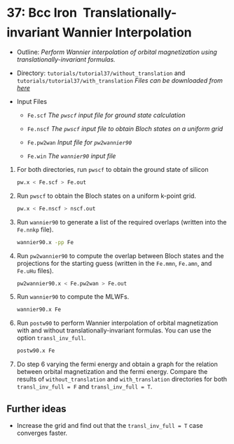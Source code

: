 # 37: Bcc Iron &#151; Translationally-invariant Wannier Interpolation

- Outline: *Perform Wannier interpolation of orbital magnetization
    using translationally-invariant formulas.*

- Directory: `tutorials/tutorial37/without_translation` 
    and `tutorials/tutorial37/with_translation`
    *Files can be downloaded from
    [here](https://github.com/wannier-developers/wannier90/tree/develop/tutorials/tutorial37)*

- Input Files

    - `Fe.scf` *The `pwscf` input file for ground
        state calculation*

    - `Fe.nscf` *The `pwscf` input file to obtain
        Bloch states on a uniform grid*

    - `Fe.pw2wan` *Input file for `pw2wannier90`*

    - `Fe.win` *The `wannier90` input file*

1. For both directories, run `pwscf` to obtain the ground state of silicon

    ```bash title="Terminal"
    pw.x < Fe.scf > Fe.out
    ```

2. Run `pwscf` to obtain the Bloch states on a uniform
    k-point grid.

    ```bash title="Terminal"
    pw.x < Fe.nscf > nscf.out
    ```

3. Run `wannier90` to generate a list of the required overlaps (written
    into the `Fe.nnkp` file).

    ```bash title="Terminal"
    wannier90.x -pp Fe
    ```

4. Run `pw2wannier90` to compute the overlap between Bloch states and
    the projections for the starting guess (written in the `Fe.mmn`,
    `Fe.amn`, and `Fe.uHu` files).

    ```bash title="Terminal"
    pw2wannier90.x < Fe.pw2wan > Fe.out
    ```

5. Run `wannier90` to compute the MLWFs.

    ```bash title="Terminal"
    wannier90.x Fe
    ```

6. Run `postw90` to perform Wannier interpolation of orbital magnetization
   with and without translationally-invariant formulas. You can use the option
   `transl_inv_full`.

    ```bash title="Terminal"
    postw90.x Fe
    ```

7. Do step 6 varying the fermi energy and obtain a graph for the relation
   between orbital magnetization and the fermi energy. Compare the results of
   `without_translation` and `with_translation` directories for both `transl_inv_full = F` and `transl_inv_full = T`.

## Further ideas

- Increase the grid and find out that the `transl_inv_full = T` case
  converges faster.
